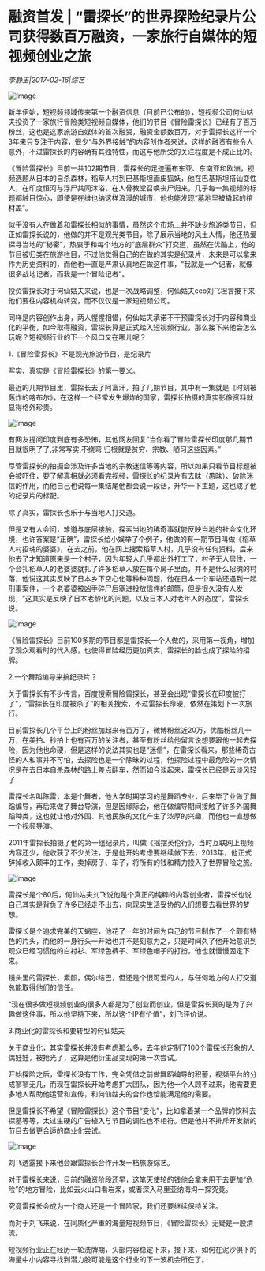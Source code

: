# 融资首发 | “雷探长”的世界探险纪录片公司获得数百万融资，一家旅行自媒体的短视频创业之旅

*李静玉|2017-02-16|综艺*

![Image](http://si1.go2yd.com/get-image/0ItH6TDL7Cq)

新年伊始，短视频领域传来第一个融资信息（目前已公布的），短视频公司何仙姑夫投资了一家旅行冒险类短视频自媒体，他们的节目《冒险雷探长》已经有了百万粉丝，这也是这家旅游自媒体的首次融资，融资金额数百万，对于雷探长这样一个3年来只专注于内容，很少“与外界接触”的内容创作者来说，这样的融资有些令人意外，不过雷探长的内容确有其独特性，而这与他所受的关注程度是不成正比的。

《冒险雷探长》目前一共102期节目，雷探长的足迹遍布东亚、东南亚和欧洲，视频选题从日本的自杀森林，稻草人村到巴基斯坦画皮狐妖，他在巴基斯坦搭讪变性人，在印度恒河与浮尸共同沐浴，在人骨教堂召唤丧尸归来，几乎每一集视频的标题都触目惊心，即使是在维也纳这样浪漫的城市，他也能发现“墓地里被撬起的棺材盖”。

似乎没有人在做着和雷探长相似的事情，虽然这个市场上并不缺少旅游类节目，但正如雷探长说的，他做的并不是观光类节目，除了展示当地的风土人情，他还热爱探寻当地的“秘密”，热衷于和每个地方的“底层群众”打交道，虽然在优酷上，他的节目被归类在旅游栏目，不过他觉得自己的在做的其实是纪录片，未来是可以拿来作为历史资料的，而他也一直是严肃认真地在做这件事，“我就是一个记者，就像很多战地记者，而我是一个冒险记者”。

投资雷探长对于何仙姑夫来说，也是一次战略调整，何仙姑夫ceo刘飞坦言接下来他们要往内容机构转变，而不仅仅是一家短视频公司。

同样是内容创作出身，两人惺惺相惜，何仙姑夫承诺不干预雷探长对于内容和商业化的平衡，如今取得融资，雷探长算是正式踏入短视频行业，那么接下来他会怎么玩呢？短视频行业的下一个风口又在哪儿呢？

1.《冒险雷探长》不是观光旅游节目，是纪录片

写实、真实是《冒险雷探长》的第一要义。

最近的几期节目里，雷探长去了阿富汗，拍了几期节目，其中有一集就是《时刻被轰炸的喀布尔》，在这样一个经常发生爆炸的国家，雷探长拍摄的真实影像资料就显得格外珍贵。

![Image](http://si1.go2yd.com/get-image/0ItH6P9LSy0)

有网友提问印度到底有多恐怖，其他网友回复“当你看了冒险雷探长印度那几期节目就很明了了,非常写实,不绕弯,归根就是贫穷、宗教、陋习这些因素。”

尽管雷探长的拍摄会涉及许多当地的宗教迷信等等内容，所以如果只看节目标题被会被吓住，要了解真相就必须看完视频，雷探长的纪录片有去昧（愚昧）、破除迷信的作用，而他自己也说每一集结尾他都会说一段话，升华一下主题，这也成了他的纪录片的标配。

除了真实，雷探长也乐于与当地人打交道。

但是又有人会问，难道与底层接触，探索当地的稀奇事就能反映当地的社会文化环境，也许答案是“正确”，雷探长给小娱举了个例子，他做的有一期节目叫做《稻草人村招魂的婆婆》，在去之前，他在网上搜索稻草人村，几乎没有任何资料，后来他去了才知道原来是一个村子，因为年轻人几乎都出外打工了，村子无人居住，一个会扎稻草人的老婆婆就扎了许多稻草人放在每个房子里面，并不是什么招魂的村落，他说这其实反映了日本乡下空心化等种种问题，他在日本一个车站还遇到一起刑事案件，一个老婆婆被凶手碎尸后塞进投放信件的邮筒，但是很久没有人发现，“这其实是反映了日本老龄化的问题，以及日本人对老年人的态度”，雷探长说。

![Image](http://si1.go2yd.com/get-image/0ItH6NnSF2u)

《冒险雷探长》目前100多期的节目都是雷探长一个人做的，采用第一视角，增加了观众观看时的代入感，也使得冒险经历更加真实，雷探长的脸也成了探险的招牌。

2.一个舞蹈编导来搞纪录片？

关于雷探长有不少传言，百度搜索冒险雷探长，甚至会出现“雷探长在印度被打了”，“雷探长在印度被杀了”的相关搜索，不过雷探长命硬，依然在策划下一次旅行。

目前雷探长几个平台上的粉丝加起来有百万了，微博粉丝近20万，优酷粉丝几十万，在美拍、秒拍上也有百万的关注者，甚至有粉丝给他留言说想要跟他一起去探险，因为他也命硬，但是这样的说法其实也是“迷信”，在雷探长看来，那些稀奇古怪的人和事并不可怕，去探险也是一个除昧的过程，他探险过程中最危险的一次情况是在去日本自杀森林的路上差点翻车，然而如今谈起来，雷探长已经是云淡风轻了

雷探长名叫陈雷，本是个舞者，他大学时期学习的是舞蹈专业，后来毕了业做了舞蹈编导，再后来做了舞台导演，但是因缘际会，他在做编导期间接触了许多外国舞蹈种类，这也就让他对外国、其他民族的文化产生了浓厚的兴趣，而他也一直想做一个视频导演。

2011年雷探长拍摄了他的第一组纪录片，叫做《摇摆英伦行》，当时互联网上视频内容还少，他收获了不少关注，于是他开始考虑要继续做下去，2013年，他正式辞掉收入颇丰的工作，卖掉房子、车子，将所有的钱和精力投入了世界冒险之旅。

![Image](http://si1.go2yd.com/get-image/0ItH6QPMgzo)

雷探长是个80后，何仙姑夫刘飞说他是个真正的纯粹的内容创业者，雷探长也说自己其实是背负了许多已经走不出去，向现实生活妥协的人们想要去看世界的梦想。

雷探长是个追求完美的天蝎座，他花了一年的时间为自己的节目制作了一个颇有特色的片头，而他的一身行头一开始也并不是刻意为之，只是时间久了他开始意识到观众已经习惯他的白衬衫、军绿色裤子、军绿色帽子的打扮，他也就慢慢固定下来。

镜头里的雷探长，素颜，偶尔结巴，但还是个很可爱的人，与任何地方的人打交道总能取得他们的信任。

“现在很多做短视频创业的很多人都是为了创业而创业，但是雷探长真的是为了兴趣做这件事，所以他坚持下来，所以这个IP有价值”，刘飞评价说。

3.商业化的雷探长和要转型的何仙姑夫

关于商业化，其实雷探长并没有考虑那么多，去年他定制了100个雷探长形象的人偶娃娃，被抢光了，这算是他衍生品变现的第一次尝试。

开始探险之后，雷探长没有工作，完全凭借之前做舞蹈编导的积蓄，视频平台的分成寥寥无几，而现在雷探长开始考虑扩大团队，因为他一个人顾不过来，他需要更多地人帮助他运营和宣传，和何仙姑夫的合作也恰能满足他的需要。

但是雷探长不希望《冒险雷探长》这个节目“变化”，比如拿着某一个品牌的饮料去探墓等等，太过生硬的广告植入与节目的调性也不相符。但是他并不排斥开发新的节目去做更合适的商业化尝试。

![Image](http://si1.go2yd.com/get-image/0ItH6RmHbHs)

刘飞透露接下来他会跟雷探长合作开发一档旅游综艺。

对于雷探长来说，目前的融资阶段还早，这笔天使轮的钱他会拿来用于去更加“危险”的地方冒险，比如去火山口看岩浆，或者深入马里亚纳海沟一探究竟。

究竟雷探长会成为一个商人还是一个冒险家，我们还要继续保持关注。

而对于刘飞来说，在同质化严重的海量短视频节目，《冒险雷探长》无疑是一股清流。

短视频行业正在经历一轮洗牌期，头部内容稳定下来，接下来，如何在泥沙俱下的海量中小内容寻找到潜力股可能是这个行业的下一波机会所在了。

